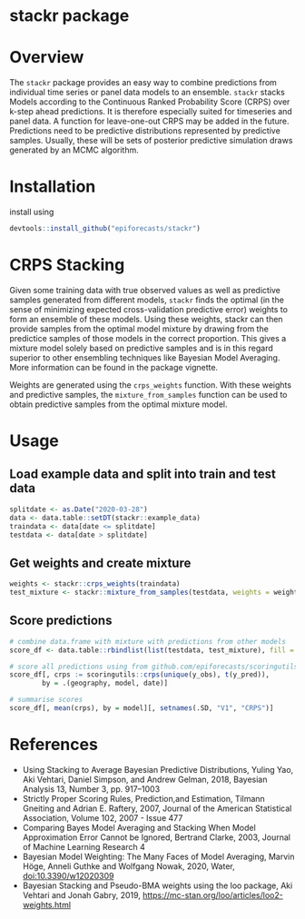 stackr package
================

# Overview

The `stackr` package provides an easy way to combine predictions from
individual time series or panel data models to an ensemble. `stackr`
stacks Models according to the Continuous Ranked Probability Score
(CRPS) over k-step ahead predictions. It is therefore especially suited
for timeseries and panel data. A function for leave-one-out CRPS may be
added in the future. Predictions need to be predictive distributions
represented by predictive samples. Usually, these will be sets of
posterior predictive simulation draws generated by an MCMC algorithm.

# Installation

install using

``` r
devtools::install_github("epiforecasts/stackr")
```

# CRPS Stacking

Given some training data with true observed values as well as predictive
samples generated from different models, `stackr` finds the optimal (in
the sense of minimizing expected cross-validation predictive error)
weights to form an ensemble of these models. Using these weights, stackr
can then provide samples from the optimal model mixture by drawing from
the predictice samples of those models in the correct proportion. This
gives a mixture model solely based on predictive samples and is in this
regard superior to other ensembling techniques like Bayesian Model
Averaging. More information can be found in the package vignette.

Weights are generated using the `crps_weights` function. With these
weights and predictive samples, the `mixture_from_samples` function can
be used to obtain predictive samples from the optimal mixture model.

# Usage

## Load example data and split into train and test data

``` r
splitdate <- as.Date("2020-03-28")
data <- data.table::setDT(stackr::example_data)
traindata <- data[date <= splitdate]
testdata <- data[date > splitdate]
```

## Get weights and create mixture

``` r
weights <- stackr::crps_weights(traindata)
test_mixture <- stackr::mixture_from_samples(testdata, weights = weights)
```

## Score predictions

``` r
# combine data.frame with mixture with predictions from other models
score_df <- data.table::rbindlist(list(testdata, test_mixture), fill = TRUE)

# score all predictions using from github.com/epiforecasts/scoringutils
score_df[, crps := scoringutils::crps(unique(y_obs), t(y_pred)),
        by = .(geography, model, date)]

# summarise scores
score_df[, mean(crps), by = model][, setnames(.SD, "V1", "CRPS")]
```

# References

  - Using Stacking to Average Bayesian Predictive Distributions, Yuling
    Yao, Aki Vehtari, Daniel Simpson, and Andrew Gelman, 2018, Bayesian
    Analysis 13, Number 3, pp. 917–1003
  - Strictly Proper Scoring Rules, Prediction,and Estimation, Tilmann
    Gneiting and Adrian E. Raftery, 2007, Journal of the American
    Statistical Association, Volume 102, 2007 - Issue 477
  - Comparing Bayes Model Averaging and Stacking When Model
    Approximation Error Cannot be Ignored, Bertrand Clarke, 2003,
    Journal of Machine Learning Research 4
  - Bayesian Model Weighting: The Many Faces of Model Averaging, Marvin
    Höge, Anneli Guthke and Wolfgang Nowak, 2020, Water,
    <doi:10.3390/w12020309>
  - Bayesian Stacking and Pseudo-BMA weights using the loo package, Aki
    Vehtari and Jonah Gabry, 2019,
    <https://mc-stan.org/loo/articles/loo2-weights.html>
